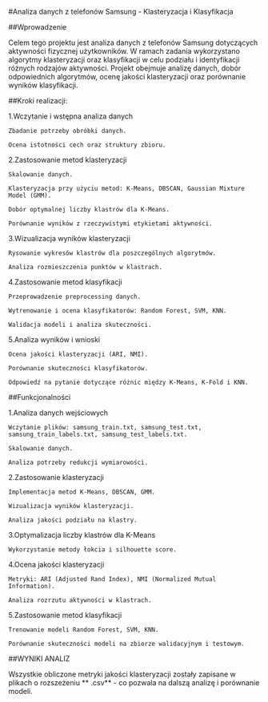 #Analiza danych z telefonów Samsung - Klasteryzacja i Klasyfikacja

##Wprowadzenie

Celem tego projektu jest analiza danych z telefonów Samsung dotyczących aktywności fizycznej użytkowników. W ramach zadania wykorzystano algorytmy klasteryzacji oraz klasyfikacji w celu podziału i identyfikacji różnych rodzajów aktywności. Projekt obejmuje analizę danych, dobór odpowiednich algorytmów,
ocenę jakości klasteryzacji oraz porównanie wyników klasyfikacji.

##Kroki realizacji:

1.Wczytanie i wstępna analiza danych

    Zbadanie potrzeby obróbki danych.

    Ocena istotności cech oraz struktury zbioru.

2.Zastosowanie metod klasteryzacji

    Skalowanie danych.

    Klasteryzacja przy użyciu metod: K-Means, DBSCAN, Gaussian Mixture Model (GMM).

    Dobór optymalnej liczby klastrów dla K-Means.

    Porównanie wyników z rzeczywistymi etykietami aktywności.

3.Wizualizacja wyników klasteryzacji

    Rysowanie wykresów klastrów dla poszczególnych algorytmów.

    Analiza rozmieszczenia punktów w klastrach.

4.Zastosowanie metod klasyfikacji

    Przeprowadzenie preprocessing danych.

    Wytrenowanie i ocena klasyfikatorów: Random Forest, SVM, KNN.

    Walidacja modeli i analiza skuteczności.

5.Analiza wyników i wnioski

    Ocena jakości klasteryzacji (ARI, NMI).

    Porównanie skuteczności klasyfikatorów.

    Odpowiedź na pytanie dotyczące różnic między K-Means, K-Fold i KNN.

##Funkcjonalności

1.Analiza danych wejściowych

    Wczytanie plików: samsung_train.txt, samsung_test.txt, samsung_train_labels.txt, samsung_test_labels.txt.

    Skalowanie danych.

    Analiza potrzeby redukcji wymiarowości.

2.Zastosowanie klasteryzacji

    Implementacja metod K-Means, DBSCAN, GMM.

    Wizualizacja wyników klasteryzacji.

    Analiza jakości podziału na klastry.

3.Optymalizacja liczby klastrów dla K-Means

    Wykorzystanie metody łokcia i silhouette score.

4.Ocena jakości klasteryzacji

    Metryki: ARI (Adjusted Rand Index), NMI (Normalized Mutual Information).

    Analiza rozrzutu aktywności w klastrach.

5.Zastosowanie metod klasyfikacji

    Trenowanie modeli Random Forest, SVM, KNN.

    Porównanie skuteczności modeli na zbiorze walidacyjnym i testowym.

##WYNIKI ANALIZ

Wszystkie obliczone metryki jakości klasteryzacji zostały zapisane w plikach o rozszeżeniu  ** .csv** - co pozwala na dalszą analizę i porównanie modeli.


